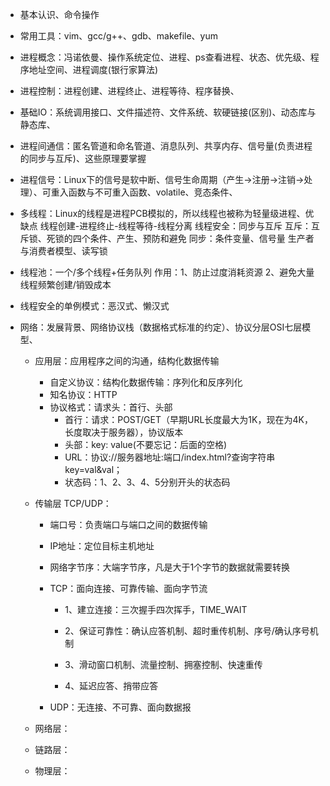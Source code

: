 * 基本认识、命令操作

* 常用工具：vim、gcc/g++、gdb、makefile、yum

* 进程概念：冯诺依曼、操作系统定位、进程、ps查看进程、状态、优先级、程序地址空间、进程调度(银行家算法)

* 进程控制：进程创建、进程终止、进程等待、程序替换、

* 基础IO：系统调用接口、文件描述符、文件系统、软硬链接(区别)、动态库与静态库、

* 进程间通信：匿名管道和命名管道、消息队列、共享内存、信号量(负责进程的同步与互斥)、这些原理要掌握

* 进程信号：Linux下的信号是软中断、信号生命周期（产生->注册->注销->处理）、可重入函数与不可重入函数、volatile、竞态条件、

* 多线程：Linux的线程是进程PCB模拟的，所以线程也被称为轻量级进程、优缺点
    线程创建-进程终止-线程等待-线程分离  线程安全：同步与互斥
    		互斥：互斥锁、死锁的四个条件、产生、预防和避免
    		同步：条件变量、信号量
    		生产者与消费者模型、读写锁

* 线程池：一个/多个线程+任务队列
   作用：1、防止过度消耗资源 2、避免大量线程频繁创建/销毁成本

* 线程安全的单例模式：恶汉式、懒汉式

* 网络：发展背景、网络协议栈（数据格式标准的约定）、协议分层OSI七层模型、

   * 应用层：应用程序之间的沟通，结构化数据传输

     * 自定义协议：结构化数据传输：序列化和反序列化
     * 知名协议：HTTP
     * 协议格式：请求头：首行、头部
       * 首行：请求：POST/GET（早期URL长度最大为1K，现在为4K，长度取决于服务器），协议版本
       * 头部：key: value(不要忘记：后面的空格)
       * URL：协议://服务器地址:端口/index.html?查询字符串 key=val&val；
       * 状态码：1、2、3、4、5分别开头的状态码

   * 传输层 TCP/UDP：

     * 端口号：负责端口与端口之间的数据传输

     * IP地址：定位目标主机地址

     * 网络字节序：大端字节序，凡是大于1个字节的数据就需要转换

     * TCP：面向连接、可靠传输、面向字节流

       * 1、建立连接：三次握手四次挥手，TIME_WAIT

       * 2、保证可靠性：确认应答机制、超时重传机制、序号/确认序号机制
       * 3、滑动窗口机制、流量控制、拥塞控制、快速重传
       * 4、延迟应答、捎带应答

     * UDP：无连接、不可靠、面向数据报

   * 网络层：

   * 链路层：

   * 物理层：

   ​		

